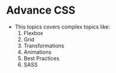 # Advance CSS

- This topics covers complex topics like:
   1. Flexbox
   2. Grid
   3. Transformations
   4. Animations
   5. Best Practices
   6. SASS
